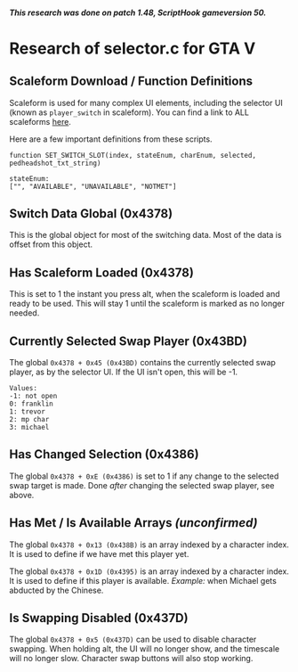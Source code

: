##### This research was done on patch 1.48, ScriptHook gameversion 50.

# Research of selector.c for GTA V

## Scaleform Download / Function Definitions

Scaleform is used for many complex UI elements, including the selector UI (known as `player_switch` in scaleform). You can find a link to ALL scaleforms [here](https://mega.nz/#!RcFwkCgA!SSi4wOWGtfPZd4-5yaytKCwFCcfytQnOAieOKFQLPb8).

Here are a few important definitions from these scripts.

```
function SET_SWITCH_SLOT(index, stateEnum, charEnum, selected, pedheadshot_txt_string)

stateEnum:
["", "AVAILABLE", "UNAVAILABLE", "NOTMET"]
```

## Switch Data Global (0x4378)

This is the global object for most of the switching data. Most of the data is offset from this object.

## Has Scaleform Loaded (0x4378)

This is set to 1 the instant you press alt, when the scaleform is loaded and ready to be used. This will stay 1 until the scaleform is marked as no longer needed.

## Currently Selected Swap Player (0x43BD)

The global `0x4378 + 0x45 (0x43BD)` contains the currently selected swap player, as by the selector UI. If the UI isn't open, this will be -1.

```
Values:
-1: not open
0: franklin
1: trevor
2: mp char
3: michael
```

## Has Changed Selection (0x4386)

The global `0x4378 + 0xE (0x4386)` is set to 1 if any change to the selected swap target is made. Done _after_ changing the selected swap player, see above.

## Has Met / Is Available Arrays _(unconfirmed)_

The global `0x4378 + 0x13 (0x438B)` is an array indexed by a character index. It is used to define if we have met this player yet.

The global `0x4378 + 0x1D (0x4395)` is an array indexed by a character index. It is used to define if this player is available. _Example:_ when Michael gets abducted by the Chinese.

## Is Swapping Disabled (0x437D)

The global `0x4378 + 0x5 (0x437D)` can be used to disable character swapping. When holding alt, the UI will no longer show, and the timescale will no longer slow. Character swap buttons will also stop working.
